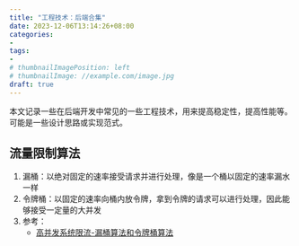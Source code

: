 ```yaml
---
title: "工程技术：后端合集"
date: 2023-12-06T13:14:26+08:00
categories:
- 
tags:
- 
# thumbnailImagePosition: left
# thumbnailImage: //example.com/image.jpg
draft: true
---
```

本文记录一些在后端开发中常见的一些工程技术，用来提高稳定性，提高性能等。可能是一些设计思路或实现范式。
<!--more-->
## 流量限制算法
1. 漏桶：以绝对固定的速率接受请求并进行处理，像是一个桶以固定的速率漏水一样
1. 令牌桶：以固定的速率向桶内放令牌，拿到令牌的请求可以进行处理，因此能够接受一定量的大并发
1. 参考：
    - [高并发系统限流-漏桶算法和令牌桶算法](https://www.cnblogs.com/xuwc/p/9123078.html)